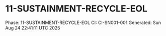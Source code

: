 # 11-SUSTAINMENT-RECYCLE-EOL
Phase: 11-SUSTAINMENT-RECYCLE-EOL
CI: CI-SN001-001
Generated: Sun Aug 24 22:41:11 UTC 2025
